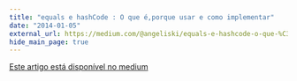 ```yaml
---
title: "equals e hashCode : O que é,porque usar e como implementar"
date: "2014-01-05"
external_url: https://medium.com/@angeliski/equals-e-hashcode-o-que-%C3%A9-porque-usar-e-como-implementar-1ee70fa67396  
hide_main_page: true
---
```


[Este artigo está disponível no medium](http://localhost:8085/2014/01/04/equals-e-hashcode/)